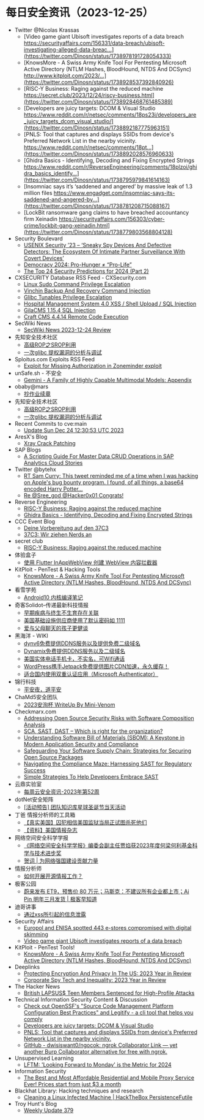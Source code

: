# 每日安全资讯（2023-12-25）

- Twitter @Nicolas Krassas
  - [Video game giant Ubisoft investigates reports of a data breach https://securityaffairs.com/156331/data-breach/ubisoft-investigating-alleged-data-breac...](https://twitter.com/Dinosn/status/1738978191728054333)
  - [KnowsMore - A Swiss Army Knife Tool For Pentesting Microsoft Active Directory (NTLM Hashes, BloodHound, NTDS And DCSync) http://www.kitploit.com/2023/...](https://twitter.com/Dinosn/status/1738928537392840926)
  - [RISC-Y Business: Raging against the reduced machine https://secret.club/2023/12/24/riscy-business.html](https://twitter.com/Dinosn/status/1738928468761485389)
  - [Developers are juicy targets: DCOM & Visual Studio https://www.reddit.com/r/netsec/comments/18ps23i/developers_are_juicy_targets_dcom_visual_studio/](https://twitter.com/Dinosn/status/1738892187775963151)
  - [PNLS: Tool that captures and displays SSIDs from device's Preferred Network List in the nearby vicinity. https://www.reddit.com/r/netsec/comments/18pt...](https://twitter.com/Dinosn/status/1738892028576960633)
  - [Ghidra Basics - Identifying, Decoding and Fixing Encrypted Strings https://www.reddit.com/r/ReverseEngineering/comments/18plzoi/ghidra_basics_identify...](https://twitter.com/Dinosn/status/1738795979841614163)
  - [Insomniac says it’s ‘saddened and angered’ by massive leak of 1.3 million files https://www.engadget.com/insomniac-says-its-saddened-and-angered-by...](https://twitter.com/Dinosn/status/1738781208715088167)
  - [LockBit ransomware gang claims to have breached accountancy firm Xeinadin https://securityaffairs.com/156303/cyber-crime/lockbit-gang-xeinadin.html](https://twitter.com/Dinosn/status/1738779803568804128)
- Security Boulevard
  - [USENIX Security ’23 – ‘Sneaky Spy Devices And Defective Detectors: The Ecosystem Of Intimate Partner Surveillance With Covert Devices’](https://securityboulevard.com/2023/12/usenix-security-23-sneaky-spy-devices-and-defective-detectors-the-ecosystem-of-intimate-partner-surveillance-with-covert-devices/)
  - [Democracy 2024: Pro-Hunger ≠ “Pro-Life”](https://securityboulevard.com/2023/12/democracy-2024-pro-hunger-%e2%89%a0-pro-life/)
  - [The Top 24 Security Predictions for 2024 (Part 2)](https://securityboulevard.com/2023/12/the-top-24-security-predictions-for-2024-part-2/)
- CXSECURITY Database RSS Feed - CXSecurity.com
  - [Linux Sudo Command Privilege Escalation](https://cxsecurity.com/issue/WLB-2023120045)
  - [Vinchin Backup And Recovery Command Injection](https://cxsecurity.com/issue/WLB-2023120044)
  - [Glibc Tunables Privilege Escalation](https://cxsecurity.com/issue/WLB-2023120043)
  - [Hospital Management System 4.0 XSS / Shell Upload / SQL Injection](https://cxsecurity.com/issue/WLB-2023120042)
  - [GilaCMS 1.15.4 SQL Injection](https://cxsecurity.com/issue/WLB-2023120041)
  - [Craft CMS 4.4.14 Remote Code Execution](https://cxsecurity.com/issue/WLB-2023120040)
- SecWiki News
  - [SecWiki News 2023-12-24 Review](http://www.sec-wiki.com/?2023-12-24)
- 先知安全技术社区
  - [高级ROP之SROP利用](https://xz.aliyun.com/t/13198)
  - [一次glibc 提权漏洞的分析与调试](https://xz.aliyun.com/t/13197)
- Sploitus.com Exploits RSS Feed
  - [Exploit for Missing Authorization in Zoneminder exploit](https://sploitus.com/exploit?id=468818B4-DCA4-5D31-85EE-089529AA6813&utm_source=rss&utm_medium=rss)
- unSafe.sh - 不安全
  - [Gemini - A Family of Highly Capable Multimodal Models: Appendix](https://buaq.net/go-209595.html)
- obaby@mars
  - [抄作业续章](https://h4ck.org.cn/2023/12/14859)
- 先知安全技术社区
  - [高级ROP之SROP利用](https://xz.aliyun.com/t/13198)
  - [一次glibc 提权漏洞的分析与调试](https://xz.aliyun.com/t/13197)
- Recent Commits to cve:main
  - [Update Sun Dec 24 12:30:53 UTC 2023](https://github.com/trickest/cve/commit/b7c6e8301eda1d34b2770ea99e954887b0ebffb2)
- AresX's Blog
  - [Xray Crack Patching](https://ares-x.com/2023/12/24/Xray-Crack/)
- SAP Blogs
  - [A Scripting Guide For Master Data CRUD Operations in SAP Analytics Cloud Stories](https://blogs.sap.com/2023/12/24/a-scripting-guide-for-master-data-crud-operations-in-sap-analytics-cloud-stories/)
- Twitter @bytehx
  - [RT Sam Curry: This tweet reminded me of a time when I was hacking on Apple's bug bounty program. I found, of all things, a base64 encoded Harry Potter...](https://twitter.com/samwcyo/status/1738991457627717913)
  - [Re @Sree_god @Hacker0x01 Congrats!](https://twitter.com/bytehx343/status/1738905392355447081)
- Reverse Engineering
  - [RISC-Y Business: Raging against the reduced machine](https://www.reddit.com/r/ReverseEngineering/comments/18pu4aq/riscy_business_raging_against_the_reduced_machine/)
  - [Ghidra Basics - Identifying, Decoding and Fixing Encrypted Strings](https://www.reddit.com/r/ReverseEngineering/comments/18plzoi/ghidra_basics_identifying_decoding_and_fixing/)
- CCC Event Blog
  - [Deine Vorbereitung auf den 37C3](https://events.ccc.de/2023/12/24/get-ready-for-37c3/)
  - [37C3: Wir ziehen Nerds an](https://events.ccc.de/2023/12/24/37c3-what-the-foc/)
- secret club
  - [RISC-Y Business: Raging against the reduced machine](https://secret.club/2023/12/24/riscy-business.html)
- 体验盒子
  - [使用 Flutter InAppWebView 创建 WebView 内容拦截器](https://www.uedbox.com/post/69387/)
- KitPloit - PenTest &amp; Hacking Tools
  - [KnowsMore - A Swiss Army Knife Tool For Pentesting Microsoft Active Directory (NTLM Hashes, BloodHound, NTDS And DCSync)](http://www.kitploit.com/2023/12/knowsmore-swiss-army-knife-tool-for.html)
- 看雪学苑
  - [Android10 内核编译笔记](https://mp.weixin.qq.com/s?__biz=MjM5NTc2MDYxMw==&mid=2458532503&idx=1&sn=d1a5f4f2c9acc312d50b8f901fb88210&chksm=b18d0a1d86fa830b66d3b73be182570ce5ccf50a69ee7e502b820ca90ef8f43149790ff07f04&scene=58&subscene=0#rd)
- 奇客Solidot–传递最新科技情报
  - [早期疾病与终生不生育存在关联](https://www.solidot.org/story?sid=76966)
  - [美国基础设施供应商使用了默认密码如 1111](https://www.solidot.org/story?sid=76965)
  - [爱与父母聊天的孩子更健谈](https://www.solidot.org/story?sid=76964)
- 黑海洋 - WIKI
  - [dynv6免费提供DDNS服务以及提供免费二级域名](https://blog.upx8.com/3974)
  - [Dynamix免费提供DDNS服务以及二级域名](https://blog.upx8.com/3973)
  - [美国实体电话手机卡，不实名，可Wifi通话](https://blog.upx8.com/3972)
  - [WordPress携手Jetpack免费提供图片CDN加速，永久缓存！](https://blog.upx8.com/3971)
  - [适合国内使用双重认证应用（Microsoft Authenticator）](https://blog.upx8.com/3970)
- 锦行科技
  - [平安夜，道平安](https://mp.weixin.qq.com/s?__biz=MzIxNTQxMjQyNg==&mid=2247491945&idx=1&sn=885e2ce1fdaa8ef2d48180bffef57e66&chksm=979a1acca0ed93da2f37994d8362e0cf5aaf4ac1304938e7ad3ff4ed64366d51260d0fae4cc1&scene=58&subscene=0#rd)
- ChaMd5安全团队
  - [2023安洵杯 WriteUp By Mini-Venom](https://mp.weixin.qq.com/s?__biz=MzIzMTc1MjExOQ==&mid=2247509836&idx=1&sn=19fedb65d30d52e54143f7e00e0382e4&chksm=e89d8f94dfea0682fce2219fcfbeed84900db9f98ad3b2cd270b7c90b68bdc1aa5d492fec01c&scene=58&subscene=0#rd)
- Checkmarx.com
  - [Addressing Open Source Security Risks with Software Composition Analysis](https://checkmarx.com/appsec-knowledge-hub/sca/addressing-open-source-security-risks-with-software-composition-analysis/)
  - [SCA, SAST, DAST – Which is right for the organization?](https://checkmarx.com/appsec-knowledge-hub/sca/sca-sast-dast-which-is-right-for-the-organization/)
  - [Understanding Software Bill of Materials (SBOM): A Keystone in Modern Application Security and Compliance](https://checkmarx.com/appsec-knowledge-hub/supply-chain-security/understanding-software-bill-of-materials-sbom-a-keystone-in-modern-application-security-and-compliance/)
  - [Safeguarding Your Software Supply Chain: Strategies for Securing Open Source Packages](https://checkmarx.com/appsec-knowledge-hub/supply-chain-security/safeguarding-your-software-supply-chain-strategies-for-securing-open-source-packages/)
  - [Navigating the Compliance Maze: Harnessing SAST for Regulatory Success](https://checkmarx.com/appsec-knowledge-hub/sast/navigating-the-compliance-maze-harnessing-sast-for-regulatory-success/)
  - [Simple Strategies To Help Developers Embrace SAST](https://checkmarx.com/appsec-knowledge-hub/sast/simple-strategies-to-help-developers-embrace-sast/)
- 云鼎实验室
  - [每周云安全资讯-2023年第52周](https://mp.weixin.qq.com/s?__biz=MzU3ODAyMjg4OQ==&mid=2247495997&idx=1&sn=8eb58009d4c1a318b27a14752758cb44&chksm=fd790dbbca0e84ade99fdc5278211a7cb3177e7493dd535d53098635a272749ca1bc53d2ec8d&scene=58&subscene=0#rd)
- dotNet安全矩阵
  - [[活动预告] 团队知识库星球圣诞节当天活动](https://mp.weixin.qq.com/s?__biz=MzUyOTc3NTQ5MA==&mid=2247489958&idx=1&sn=fb6cf8a578def270da174b918d7b31ee&chksm=fa5ab74bcd2d3e5dc83a78bbbd52bae32be8731853dfcffdd8fa2f24f5abde99fa925462a619&scene=58&subscene=0#rd)
- 丁爸 情报分析师的工具箱
  - [【真实美国】囚犯相信美国监狱当局正试图杀死他们](https://mp.weixin.qq.com/s?__biz=MzI2MTE0NTE3Mw==&mid=2651141243&idx=1&sn=cec0d2d3fc07189b9c37ca1d76878f48&chksm=f1af4341c6d8ca57c55c7a02ca966cc5bc0f96f960b74cb601c1c88825107b069f6660d0381f&scene=58&subscene=0#rd)
  - [【资料】美国情报杂志](https://mp.weixin.qq.com/s?__biz=MzI2MTE0NTE3Mw==&mid=2651141243&idx=2&sn=c2acab25a797d0e92f132034566889ca&chksm=f1af4341c6d8ca57693b2725e59dfabcf3f69ca744b9321410c82c8764a98d76a840f3ce3549&scene=58&subscene=0#rd)
- 网络空间安全科学学报
  - [《网络空间安全科学学报》编委会副主任贾焰获2023年度何梁何利基金科学与技术进步奖](https://mp.weixin.qq.com/s?__biz=MzI0NjU2NDMwNQ==&mid=2247496833&idx=1&sn=38883096ddce8bb571cd5e33a1a6dab3&chksm=e9bfe03fdec869297210a4d32ed41d7f1001ce291770a82ce515e8fce8da7613ccfd9409e7ad&scene=58&subscene=0#rd)
  - [贺词 | 为网络强国建设贡献力量](https://mp.weixin.qq.com/s?__biz=MzI0NjU2NDMwNQ==&mid=2247496833&idx=2&sn=52ce3feb7985084c1a7de846c9b08666&chksm=e9bfe03fdec86929f9ec5e1a8c4dd4141132885efcf26cd7fb142396108caa88c76e8bec7967&scene=58&subscene=0#rd)
- 情报分析师
  - [如何开展开源情报工作？](https://mp.weixin.qq.com/s?__biz=MzA3Mjc1MTkwOA==&mid=2650543099&idx=1&sn=f2a95fb9ce80034024ecc2b71fd8df6e&chksm=87113db0b066b4a6f899fca3d33bcd5246025e4957c67b481b0be667dfd09f31a754bbe9fff0&scene=58&subscene=0#rd)
- 极客公园
  - [蔚来发布 ET9，预售价 80 万元；马斯克：不建议所有企业都上市；Ai Pin 明年三月发货 | 极客早知道](https://mp.weixin.qq.com/s?__biz=MTMwNDMwODQ0MQ==&mid=2653028428&idx=1&sn=49b0d532862f0daedad10fb96dd5b14b&chksm=7e577dfa4920f4ec37b1d2ad5e2a11ae66e1d4c608aa3256d83b60ada1d894762fbfc09e2907&scene=58&subscene=0#rd)
- 迪哥讲事
  - [通过xss所引起的信息泄露](https://mp.weixin.qq.com/s?__biz=MzIzMTIzNTM0MA==&mid=2247493115&idx=1&sn=f7138526fd69189b2497e34984254071&chksm=e8a5ef98dfd2668eb85f71443f4e12ed34b8b78595d4797fefb4a99b13c32a8de2cdd45e74c8&scene=58&subscene=0#rd)
- Security Affairs
  - [Europol and ENISA spotted 443 e-stores compromised with digital skimming](https://securityaffairs.com/156340/security/europol-and-enisa-spotted-443-e-stores-compromised-with-digital-skimming.html)
  - [Video game giant Ubisoft investigates reports of a data breach](https://securityaffairs.com/156331/data-breach/ubisoft-investigating-alleged-data-breach.html)
- KitPloit - PenTest Tools!
  - [KnowsMore - A Swiss Army Knife Tool For Pentesting Microsoft Active Directory (NTLM Hashes, BloodHound, NTDS And DCSync)](http://www.kitploit.com/2023/12/knowsmore-swiss-army-knife-tool-for.html)
- Deeplinks
  - [Protecting Encryption And Privacy In The US: 2023 Year in Review](https://www.eff.org/deeplinks/2023/12/protecting-encryption-and-privacy-us-2023-year-review)
  - [Corporate Spy Tech and Inequality: 2023 Year in Review](https://www.eff.org/deeplinks/2023/12/corporate-spy-tech-and-inequality-2023-year-review)
- The Hacker News
  - [British LAPSUS$ Teen Members Sentenced for High-Profile Attacks](https://thehackernews.com/2023/12/british-lapsus-teen-members-sentenced.html)
- Technical Information Security Content & Discussion
  - [Check out OpenSSF's "Source Code Management Platform Configuration Best Practices" and Legitify - a cli tool that helps you comply](https://www.reddit.com/r/netsec/comments/18q60w1/check_out_openssfs_source_code_management/)
  - [Developers are juicy targets: DCOM & Visual Studio](https://www.reddit.com/r/netsec/comments/18ps23i/developers_are_juicy_targets_dcom_visual_studio/)
  - [PNLS: Tool that captures and displays SSIDs from device's Preferred Network List in the nearby vicinity.](https://www.reddit.com/r/netsec/comments/18pt6sj/pnls_tool_that_captures_and_displays_ssids_from/)
  - [GitHub - dwisiswant0/ngocok: ngrok Collaborator Link — yet another Burp Collaborator alternative for free with ngrok.](https://www.reddit.com/r/netsec/comments/18q4rza/github_dwisiswant0ngocok_ngrok_collaborator_link/)
- Unsupervised Learning
  - [LFTM: 'Looking Forward to Monday' is the Metric for 2024](https://danielmiessler.com/p/lftm-looking-forward-monday-metric-2024)
- Information Security
  - [The Best and Most Affordable Residential and Mobile Proxy Service Ever! Prices start from just $3 a month](https://www.reddit.com/r/Information_Security/comments/18ps0ay/the_best_and_most_affordable_residential_and/)
- Blackhat Library: Hacking techniques and research
  - [Cleaning a Linux Infected Machine | HackTheBox PersistenceFutile](https://www.reddit.com/r/blackhat/comments/18psucr/cleaning_a_linux_infected_machine_hackthebox/)
- Troy Hunt's Blog
  - [Weekly Update 379](https://www.troyhunt.com/weekly-update-379/)
